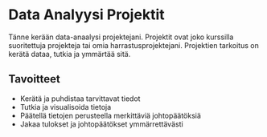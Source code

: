 # Data Analyysi Projektit

Tänne kerään data-anaalysi projektejani. Projektit ovat joko kurssilla suoritettuja projekteja
tai omia harrastusprojektejani. Projektien tarkoitus on kerätä dataa, tutkia ja ymmärtää sitä.


## Tavoitteet

- Kerätä ja puhdistaa tarvittavat tiedot
- Tutkia ja visualisoida tietoja
- Päätellä tietojen perusteella merkittäviä johtopäätöksiä
- Jakaa tulokset ja johtopäätökset ymmärrettävästi

